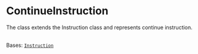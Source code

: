 # ContinueInstruction

The class extends the Instruction class and represents continue instruction.

\
Bases: [`Instruction`](instruction/)
